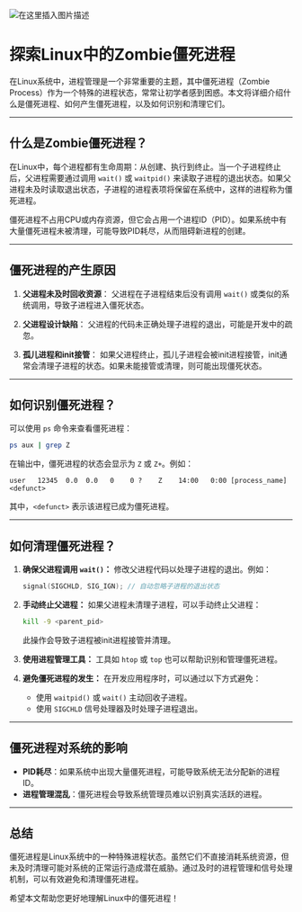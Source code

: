 ![在这里插入图片描述](https://i-blog.csdnimg.cn/direct/c487f1c0adb2424d9650bea2f4f850e2.png)




# 探索Linux中的Zombie僵死进程

在Linux系统中，进程管理是一个非常重要的主题，其中僵死进程（Zombie Process）作为一个特殊的进程状态，常常让初学者感到困惑。本文将详细介绍什么是僵死进程、如何产生僵死进程，以及如何识别和清理它们。

---

## 什么是Zombie僵死进程？

在Linux中，每个进程都有生命周期：从创建、执行到终止。当一个子进程终止后，父进程需要通过调用 `wait()` 或 `waitpid()` 来读取子进程的退出状态。如果父进程未及时读取退出状态，子进程的进程表项将保留在系统中，这样的进程称为僵死进程。

僵死进程不占用CPU或内存资源，但它会占用一个进程ID（PID）。如果系统中有大量僵死进程未被清理，可能导致PID耗尽，从而阻碍新进程的创建。

---

## 僵死进程的产生原因

1. **父进程未及时回收资源**：
   父进程在子进程结束后没有调用 `wait()` 或类似的系统调用，导致子进程进入僵死状态。

2. **父进程设计缺陷**：
   父进程的代码未正确处理子进程的退出，可能是开发中的疏忽。

3. **孤儿进程和init接管**：
   如果父进程终止，孤儿子进程会被init进程接管，init通常会清理子进程的状态。如果未能接管或清理，则可能出现僵死状态。

---

## 如何识别僵死进程？

可以使用 `ps` 命令来查看僵死进程：
```bash
ps aux | grep Z
```
在输出中，僵死进程的状态会显示为 `Z` 或 `Z+`。例如：
```
user   12345  0.0  0.0   0    0 ?    Z    14:00   0:00 [process_name] <defunct>
```
其中，`<defunct>` 表示该进程已成为僵死进程。

---

## 如何清理僵死进程？

1. **确保父进程调用 `wait()`：**
   修改父进程代码以处理子进程的退出。例如：
   ```c
   signal(SIGCHLD, SIG_IGN); // 自动忽略子进程的退出状态
   ```

2. **手动终止父进程：**
   如果父进程未清理子进程，可以手动终止父进程：
   ```bash
   kill -9 <parent_pid>
   ```
   此操作会导致子进程被init进程接管并清理。

3. **使用进程管理工具：**
   工具如 `htop` 或 `top` 也可以帮助识别和管理僵死进程。

4. **避免僵死进程的发生：**
   在开发应用程序时，可以通过以下方式避免：
   - 使用 `waitpid()` 或 `wait()` 主动回收子进程。
   - 使用 `SIGCHLD` 信号处理器及时处理子进程退出。

---

## 僵死进程对系统的影响

- **PID耗尽**：如果系统中出现大量僵死进程，可能导致系统无法分配新的进程ID。
- **进程管理混乱**：僵死进程会导致系统管理员难以识别真实活跃的进程。

---

## 总结

僵死进程是Linux系统中的一种特殊进程状态。虽然它们不直接消耗系统资源，但未及时清理可能对系统的正常运行造成潜在威胁。通过及时的进程管理和信号处理机制，可以有效避免和清理僵死进程。

希望本文帮助您更好地理解Linux中的僵死进程！


